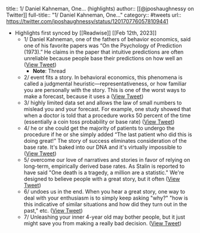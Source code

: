 title:: 1/ Daniel Kahneman, One... (highlights)
author:: [[@jposhaughnessy on Twitter]]
full-title:: "1/ Daniel Kahneman, One..."
category:: #tweets
url:: https://twitter.com/jposhaughnessy/status/1201707760578109441

- Highlights first synced by [[Readwise]] [[Feb 12th, 2023]]
	- 1/ Daniel Kahneman, one of the fathers of behavior economics, said one of his favorite papers was “On the Psychology of Prediction (1973).” He claims in the paper that intuitive predictions are often unreliable because people base their predictions on how well an ([View Tweet](https://twitter.com/jposhaughnessy/status/1201707760578109441))
		- **Note**: Thread
	- 2/ event fits a story. In behavioral economics, this phenomena is called a judgmental heuristic—representativeness, or how familiar you are personally with the story. This is one of the worst ways to make a forecast, because it uses a ([View Tweet](https://twitter.com/jposhaughnessy/status/1201707761303769088))
	- 3/ highly limited data set and allows the law of small numbers to mislead you and your forecast. For example, one study showed that when a doctor is told that a procedure works 50 percent of the time (essentially a coin toss probability or base rate) ([View Tweet](https://twitter.com/jposhaughnessy/status/1201707761983246338))
	- 4/ he or she could get the majority of patients to undergo the procedure if he or she simply added “The last patient who did this is doing great!” The story of success eliminates consideration of the base rate. It's baked into our DNA and it's virtually impossible to ([View Tweet](https://twitter.com/jposhaughnessy/status/1201707762746626051))
	- 5/ overcome our love of narratives and stories in favor of relying on long-term, empirically derived base rates. As Stalin is reported to have said "One death is a tragedy, a million are a statistic." We're designed to believe people with a great story, but it often ([View Tweet](https://twitter.com/jposhaughnessy/status/1201707763493228544))
	- 6/ undoes us in the end. When you hear a great story, one way to deal with your enthusiasm is to simply keep asking "why?" "how is this indicative of similar situations and how did they turn out in the past," etc. ([View Tweet](https://twitter.com/jposhaughnessy/status/1201707764214648832))
	- 7/ Unleashing your inner 4-year old may bother people, but it  just might save you from making a really bad decision. ([View Tweet](https://twitter.com/jposhaughnessy/status/1201707764998955013))